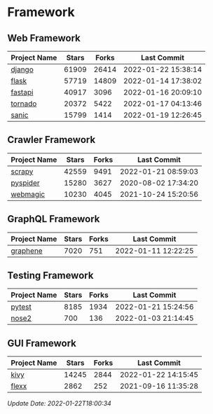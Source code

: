 # Framework

## Web Framework
| Project Name | Stars | Forks | Last Commit |
| ------------ | ----- | ----- | ----------- |
| [django](https://github.com/django/django) | 61909 | 26414 | 2022-01-22 15:38:14 |
| [flask](https://github.com/pallets/flask) | 57719 | 14809 | 2022-01-14 17:38:02 |
| [fastapi](https://github.com/tiangolo/fastapi) | 40917 | 3096 | 2022-01-16 20:09:10 |
| [tornado](https://github.com/tornadoweb/tornado) | 20372 | 5422 | 2022-01-17 04:13:46 |
| [sanic](https://github.com/sanic-org/sanic) | 15799 | 1414 | 2022-01-19 12:26:45 |

## Crawler Framework
| Project Name | Stars | Forks | Last Commit |
| ------------ | ----- | ----- | ----------- |
| [scrapy](https://github.com/scrapy/scrapy) | 42559 | 9491 | 2022-01-21 08:59:03 |
| [pyspider](https://github.com/binux/pyspider) | 15280 | 3627 | 2020-08-02 17:34:20 |
| [webmagic](https://github.com/code4craft/webmagic) | 10230 | 4045 | 2021-10-24 15:20:56 |

## GraphQL Framework
| Project Name | Stars | Forks | Last Commit |
| ------------ | ----- | ----- | ----------- |
| [graphene](https://github.com/graphql-python/graphene) | 7020 | 751 | 2022-01-11 12:22:25 |

## Testing Framework
| Project Name | Stars | Forks | Last Commit |
| ------------ | ----- | ----- | ----------- |
| [pytest](https://github.com/pytest-dev/pytest) | 8185 | 1934 | 2022-01-21 15:24:56 |
| [nose2](https://github.com/nose-devs/nose2) | 700 | 136 | 2022-01-03 21:14:45 |

## GUI Framework
| Project Name | Stars | Forks | Last Commit |
| ------------ | ----- | ----- | ----------- |
| [kivy](https://github.com/kivy/kivy) | 14245 | 2844 | 2022-01-22 14:15:45 |
| [flexx](https://github.com/flexxui/flexx) | 2862 | 252 | 2021-09-16 11:35:28 |

*Update Date: 2022-01-22T18:00:34*